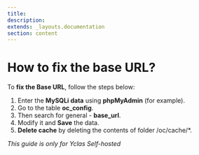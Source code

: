 ```yaml
---
title:
description:
extends: _layouts.documentation
section: content
---
```


# How to fix the base URL?


To  **fix the Base URL**, follow the steps below:

1.  Enter the  **MySQLi data**  using  **phpMyAdmin**  (for example).
2.  Go to the table  **oc_config**.
3.  Then search for general -  **base_url**.
4.  Modify it and  **Save**  the data.
5.  **Delete cache**  by deleting the contents of folder /oc/cache/*.


*This guide is only for Yclas Self-hosted*
